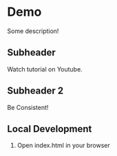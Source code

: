 # Demo

Some description!

## Subheader

Watch tutorial on Youtube.  

## Subheader 2

Be Consistent!

## Local Development

1. Open index.html in your browser
